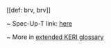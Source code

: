 [[def: brv, brv]]

~ Spec-Up-T link: <a href='https://weboftrust.github.io/WOT-terms/docs/glossary/brv'>here</a>

~ More in <a href="https://weboftrust.github.io/WOT-terms/docs/glossary/brv">extended KERI glossary</a>
